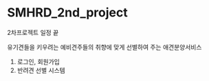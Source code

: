 # SMHRD_2nd_project
2차프로젝트 일정 끝


유기견들을 키우려는 예비견주들의 취향에 맞게 선별하여 주는 애견분양서비스

1. 로그인, 회원가입
2. 반려견 선별 시스템
